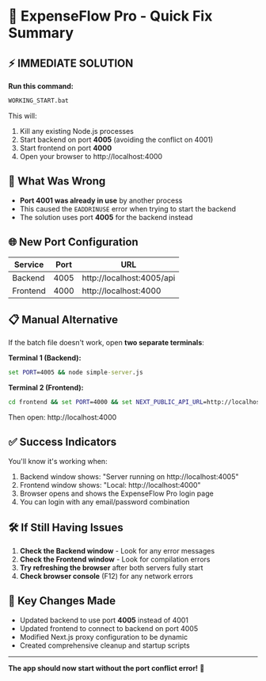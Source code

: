 # 🚨 ExpenseFlow Pro - Quick Fix Summary

## ⚡ **IMMEDIATE SOLUTION**

**Run this command:**
```cmd
WORKING_START.bat
```

This will:
1. Kill any existing Node.js processes
2. Start backend on port **4005** (avoiding the conflict on 4001)
3. Start frontend on port **4000** 
4. Open your browser to http://localhost:4000

## 🔧 **What Was Wrong**

- **Port 4001 was already in use** by another process
- This caused the `EADDRINUSE` error when trying to start the backend
- The solution uses port **4005** for the backend instead

## 🌐 **New Port Configuration**

| Service  | Port | URL                           |
|----------|------|-------------------------------|
| Backend  | 4005 | http://localhost:4005/api     |
| Frontend | 4000 | http://localhost:4000         |

## 📋 **Manual Alternative**

If the batch file doesn't work, open **two separate terminals**:

**Terminal 1 (Backend):**
```cmd
set PORT=4005 && node simple-server.js
```

**Terminal 2 (Frontend):**
```cmd
cd frontend && set PORT=4000 && set NEXT_PUBLIC_API_URL=http://localhost:4005 && npm run dev
```

Then open: http://localhost:4000

## ✅ **Success Indicators**

You'll know it's working when:
1. Backend window shows: "Server running on http://localhost:4005"
2. Frontend window shows: "Local: http://localhost:4000"
3. Browser opens and shows the ExpenseFlow Pro login page
4. You can login with any email/password combination

## 🛠️ **If Still Having Issues**

1. **Check the Backend window** - Look for any error messages
2. **Check the Frontend window** - Look for compilation errors
3. **Try refreshing the browser** after both servers fully start
4. **Check browser console** (F12) for any network errors

## 🎯 **Key Changes Made**

- Updated backend to use port **4005** instead of 4001
- Updated frontend to connect to backend on port 4005
- Modified Next.js proxy configuration to be dynamic
- Created comprehensive cleanup and startup scripts

---

**The app should now start without the port conflict error!** 🎉 